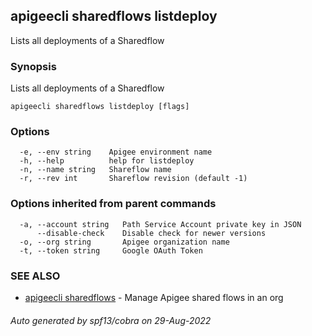 ## apigeecli sharedflows listdeploy

Lists all deployments of a Sharedflow

### Synopsis

Lists all deployments of a Sharedflow

```
apigeecli sharedflows listdeploy [flags]
```

### Options

```
  -e, --env string    Apigee environment name
  -h, --help          help for listdeploy
  -n, --name string   Shareflow name
  -r, --rev int       Shareflow revision (default -1)
```

### Options inherited from parent commands

```
  -a, --account string   Path Service Account private key in JSON
      --disable-check    Disable check for newer versions
  -o, --org string       Apigee organization name
  -t, --token string     Google OAuth Token
```

### SEE ALSO

* [apigeecli sharedflows](apigeecli_sharedflows.md)	 - Manage Apigee shared flows in an org

###### Auto generated by spf13/cobra on 29-Aug-2022
